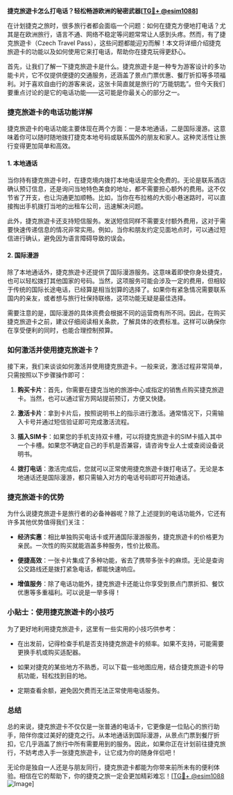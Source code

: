 **捷克旅遊卡怎么打电话？轻松畅游欧洲的秘密武器[[TG💪+ @esim1088](https://t.me/s/esim1088)]**

在计划捷克之旅时，很多旅行者都会面临一个问题：如何在捷克方便地打电话？尤其是在欧洲旅行，语言不通、网络不稳定等问题常常让人感到头疼。然而，有了捷克旅遊卡（Czech Travel Pass），这些问题都能迎刃而解！本文将详细介绍捷克旅遊卡的功能以及如何使用它来打电话，帮助你在捷克玩得更舒心。

首先，让我们了解一下捷克旅遊卡是什么。捷克旅遊卡是一种专为游客设计的多功能卡片，它不仅提供便捷的交通服务，还涵盖了景点门票优惠、餐厅折扣等多项福利。对于喜欢自由行的游客来说，这张卡简直就是旅行的“万能钥匙”。但今天我们要重点讨论的是它的电话功能——这可能是你最关心的部分之一。

### 捷克旅遊卡的电话功能详解

捷克旅遊卡的电话功能主要体现在两个方面：一是本地通话，二是国际漫游。这意味着你可以随时随地拨打捷克本地号码或联系国外的朋友和家人。这种灵活性让旅行变得更加简单和高效。

#### 1. 本地通话

当你持有捷克旅遊卡时，在捷克境内拨打本地电话是完全免费的。无论是联系酒店确认预订信息，还是询问当地特色美食的地址，都不需要担心额外的费用。这不仅节省了开支，也让沟通更加顺畅。比如，当你在布拉格的大街小巷迷路时，可以直接掏出手机拨打当地的出租车公司，迅速解决问题。

此外，捷克旅遊卡还支持短信服务。发送短信同样不需要支付额外费用，这对于需要快速传递信息的情况非常实用。例如，当你和朋友约定见面地点时，可以通过短信进行确认，避免因为语言障碍导致的误会。

#### 2. 国际漫游

除了本地通话外，捷克旅遊卡还提供了国际漫游服务。这意味着即使你身处捷克，也可以轻松拨打其他国家的号码。当然，这项服务可能会涉及一定的费用，但相较于传统的国际长途电话，已经算是相当划算的选择了。如果你有紧急情况需要联系国内的亲友，或者想与旅行社保持联络，这项功能无疑是最佳选择。

需要注意的是，国际漫游的具体资费会根据不同的运营商有所不同。因此，在购买捷克旅遊卡之前，建议仔细阅读相关条款，了解具体的收费标准。这样可以确保你在享受便利的同时，也能合理控制预算。

### 如何激活并使用捷克旅遊卡？

接下来，我们来谈谈如何激活并使用捷克旅遊卡。一般来说，激活过程非常简单，只需按照以下步骤操作即可：

1. **购买卡片**：首先，你需要在捷克当地的旅游中心或指定的销售点购买捷克旅遊卡。当然，也可以通过官方网站提前预订，方便又快捷。

2. **激活卡片**：拿到卡片后，按照说明书上的指示进行激活。通常情况下，只需输入卡号并通过短信验证即可完成激活流程。

3. **插入SIM卡**：如果您的手机支持双卡槽，可以将捷克旅遊卡的SIM卡插入其中一个卡槽。如果您不确定自己的手机是否兼容，请咨询专业人士或查阅设备说明书。

4. **拨打电话**：激活完成后，您就可以正常使用捷克旅遊卡拨打电话了。无论是本地通话还是国际漫游，都只需输入对方的电话号码即可开始通话。

### 捷克旅遊卡的优势

为什么说捷克旅遊卡是旅行者的必备神器呢？除了上述提到的电话功能外，它还有许多其他优势值得我们关注：

- **经济实惠**：相比单独购买电话卡或开通国际漫游服务，捷克旅遊卡的价格更为亲民。一次性的购买就能涵盖多种服务，性价比极高。
  
- **便捷高效**：一张卡片集成了多种功能，省去了携带多张卡的麻烦。无论是查询公交路线还是拨打紧急电话，都能快速响应。

- **增值服务**：除了电话功能外，捷克旅遊卡还能让你享受到景点门票折扣、餐饮优惠等多重福利。可以说是一举多得！

### 小贴士：使用捷克旅遊卡的小技巧

为了更好地利用捷克旅遊卡，这里有一些实用的小技巧供参考：

- 在出发前，记得检查手机是否支持捷克旅遊卡的频率。如果不支持，可能需要更换手机或购买适配器。

- 如果对捷克的某些地方不熟悉，可以下载一些地图应用，结合捷克旅遊卡的导航功能，轻松找到目的地。

- 定期查看余额，避免因欠费而无法正常使用电话服务。

### 总结

总的来说，捷克旅遊卡不仅仅是一张普通的电话卡，它更像是一位贴心的旅行助手，陪伴你度过美好的捷克之行。从本地通话到国际漫游，从景点门票到餐厅折扣，它几乎涵盖了旅行中所有需要用到的服务。因此，如果你正在计划前往捷克旅行，不妨考虑入手一张捷克旅遊卡，让它成为你的随身伴侣吧！

无论你是独自一人还是与朋友同行，捷克旅遊卡都能为你带来前所未有的便利体验。相信在它的帮助下，你的捷克之旅一定会更加精彩难忘！[[TG💪+ @esim1088](https://t.me/s/esim1088) ![Image](https://i.postimg.cc/4NQfJmqS/Snipaste-2025-05-13-00-14-12.png)]